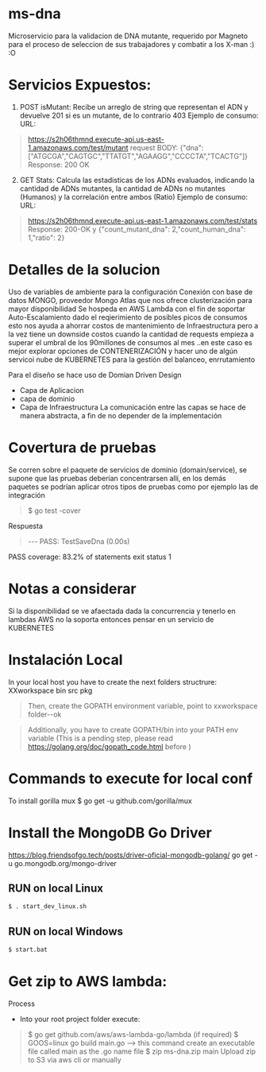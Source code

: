 # ms-dna
Microservicio para la validacion de DNA mutante, requerido por Magneto para el proceso de seleccion de sus trabajadores y 
combatir a los X-man :) :O 

# Servicios Expuestos:
1) POST isMutant: Recibe un arreglo de string que representan el ADN y devuelve 201 si es un mutante, de lo contrario 403
Ejemplo de consumo:
URL: 
> https://s2h06thmnd.execute-api.us-east-1.amazonaws.com/test/mutant
request BODY:
>  {"dna":["ATGCGA","CAGTGC","TTATGT","AGAAGG","CCCCTA","TCACTG"]}
Response:
>  200 OK

2) GET Stats: Calcula las estadisticas de los ADNs evaluados, indicando la cantidad de ADNs mutantes, la cantidad de ADNs no mutantes (Humanos) y la correlación entre ambos (Ratio)
Ejemplo de consumo:
URL:
>  https://s2h06thmnd.execute-api.us-east-1.amazonaws.com/test/stats
Response:
>  200-OK y {"count_mutant_dna": 2,"count_human_dna": 1,"ratio": 2}


# Detalles de la solucion
Uso de variables de ambiente para la configuración
Conexión con base de datos MONGO, proveedor Mongo Atlas que nos ofrece clusterización para mayor disponibilidad
Se hospeda en AWS Lambda con el fin de soportar Auto-Escalamiento dado el reqierimiento de posibles picos de consumos 
esto nos ayuda a ahorrar costos de mantenimiento de Infraestructura pero a la vez tiene un downside costos cuando la cantidad
de requests empieza a superar el umbral de los 90millones de consumos al mes ..en este caso es mejor explorar opciones de 
CONTENERIZACIÓN y hacer uno de algún servicoi nube de KUBERNETES para la gestión del balanceo, enrrutamiento 

Para el diseño se hace uso de Domian Driven Design 
- Capa de  Aplicacion 
- capa de dominio 
- Capa de Infraestructura
La comunicación entre las capas se hace de manera abstracta, a fin de no depender de la implementación


# Covertura de pruebas 
Se corren sobre el paquete de servicios de dominio (domain/service), se supone que las pruebas deberían concentrarsen allí, 
en los demás paquetes se podrían aplicar otros tipos de  pruebas como por ejemplo las de integración

> $ go test -cover

Respuesta 

> --- PASS: TestSaveDna (0.00s)

PASS
coverage: 83.2% of statements
exit status 1

# Notas a considerar
Si la disponibilidad se ve afaectada dada la concurrencia y tenerlo en lambdas AWS no la soporta entonces pensar en un servicio de
KUBERNETES 


# Instalación Local 
In your local host you have to create the next folders structrure:
XXworkspace
    bin
    src
    pkg

>Then, create the GOPATH environment variable, point to xxworkspace folder--ok

>Additionally, you  have to create  GOPATH/bin into your PATH env variable (This is a pending step, please read https://golang.org/doc/gopath_code.html before )
    

# Commands to execute for local conf
To install gorilla mux
$ go get -u github.com/gorilla/mux

# Install the MongoDB Go Driver
https://blog.friendsofgo.tech/posts/driver-oficial-mongodb-golang/
go get -u go.mongodb.org/mongo-driver

## RUN on local Linux
```bash
$ . start_dev_linux.sh
```

## RUN on local Windows
```bash
$ start.bat
```

# Get zip to AWS lambda: 
Process
- Into your root project folder execute:
> $ go get github.com/aws/aws-lambda-go/lambda   (if required)
> $ GOOS=linux go build main.go --> this command create an executable file called main as the .go name file
> $ zip ms-dna.zip main
Upload zip to S3 via aws cli or manually

